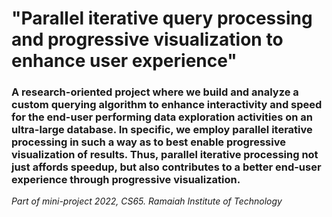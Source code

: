# "Parallel iterative query processing and progressive visualization to enhance user experience"
### A research-oriented project where we build and analyze a custom querying algorithm to enhance interactivity and speed for the end-user performing data exploration activities on an ultra-large database. In specific, we employ parallel iterative processing in such a way as to best enable progressive visualization of results. Thus, parallel iterative processing not just affords speedup, but also contributes to a better end-user experience through progressive visualization. 

*Part of mini-project 2022, CS65. Ramaiah Institute of Technology*

